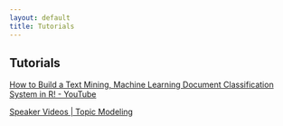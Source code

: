 ```yaml
---
layout: default
title: Tutorials
---
```


## Tutorials

[How to Build a Text Mining, Machine Learning Document Classification System in R! - YouTube](https://www.youtube.com/watch?v=j1V2McKbkLo)

[Speaker Videos | Topic Modeling](http://mith.umd.edu/topicmodeling/speaker-videos/)
